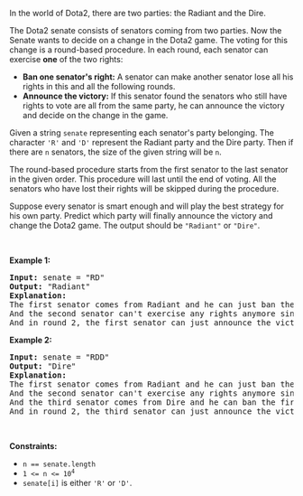 In the world of Dota2, there are two parties: the Radiant and the Dire.

The Dota2 senate consists of senators coming from two parties. Now the Senate wants to decide on a change in the Dota2 game. The voting for this change is a round-based procedure. In each round, each senator can exercise __one__ of the two rights:

*   __Ban one senator's right:__ A senator can make another senator lose all his rights in this and all the following rounds.
*   __Announce the victory:__ If this senator found the senators who still have rights to vote are all from the same party, he can announce the victory and decide on the change in the game.

Given a string `` senate `` representing each senator's party belonging. The character `` 'R' `` and `` 'D' `` represent the Radiant party and the Dire party. Then if there are `` n `` senators, the size of the given string will be `` n ``.

The round-based procedure starts from the first senator to the last senator in the given order. This procedure will last until the end of voting. All the senators who have lost their rights will be skipped during the procedure.

Suppose every senator is smart enough and will play the best strategy for his own party. Predict which party will finally announce the victory and change the Dota2 game. The output should be `` "Radiant" `` or `` "Dire" ``.

&nbsp;

__Example 1:__

<pre>
<strong>Input:</strong> senate = "RD"
<strong>Output:</strong> "Radiant"
<strong>Explanation:</strong> 
The first senator comes from Radiant and he can just ban the next senator's right in round 1. 
And the second senator can't exercise any rights anymore since his right has been banned. 
And in round 2, the first senator can just announce the victory since he is the only guy in the senate who can vote.
</pre>

__Example 2:__

<pre>
<strong>Input:</strong> senate = "RDD"
<strong>Output:</strong> "Dire"
<strong>Explanation:</strong> 
The first senator comes from Radiant and he can just ban the next senator's right in round 1. 
And the second senator can't exercise any rights anymore since his right has been banned. 
And the third senator comes from Dire and he can ban the first senator's right in round 1. 
And in round 2, the third senator can just announce the victory since he is the only guy in the senate who can vote.
</pre>

&nbsp;

__Constraints:__

*   `` n == senate.length ``
*   <code>1 &lt;= n &lt;= 10<sup>4</sup></code>
*   `` senate[i] `` is either `` 'R' `` or `` 'D' ``.